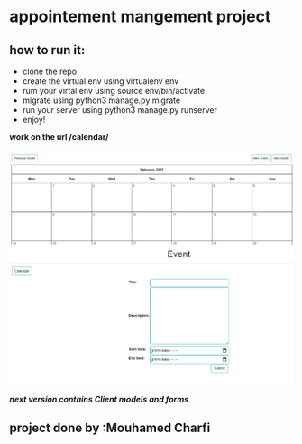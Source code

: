 # appointement mangement project
## how to run  it:
- clone the  repo
- create  the virtual  env  using  virtualenv env
- rum  your virtal  env  using source env/bin/activate
- migrate  using  python3 manage.py migrate
- run your server using  python3 manage.py runserver
- enjoy!


**work  on the url  /calendar/**

<img src= 1.png>

<img src= 2.png>


***next  version  contains Client models  and forms*** 
## project  done  by :Mouhamed Charfi

